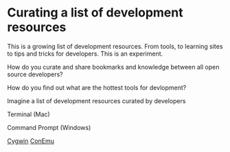 Curating a list of development resources
========================================

This is a growing list of development resources. From tools, to learning sites to tips and tricks for developers. This is an experiment. 

How do you curate and share bookmarks and knowledge between all open source developers?

How do you find out what are the hottest tools for devlopment?

Imagine a list of development resources curated by developers

Terminal (Mac)

Command Prompt (Windows)

[Cygwin](http://cygwin.com/install.html)
[ConEmu](https://sourceforge.net/projects/conemu/)



